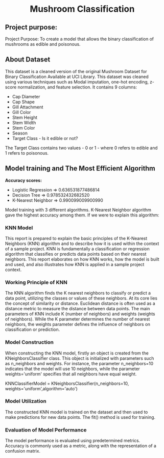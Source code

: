 <h1 align='center'> Mushroom Classification</h1>
<h2> Project purpose:</h2>
<p>Project Purpose: To create a model that allows the binary classification of mushrooms as edible and poisonous.</p>

## About Dataset
This dataset is a cleaned version of the original Mushroom Dataset for Binary Classification Available at UCI Library. This dataset was cleaned using various techniques such as Modal imputation, one-hot encoding, z-score normalization, and feature selection. It contains 9 columns:

* Cap Diameter
* Cap Shape
* Gill Attachment
* Gill Color
* Stem Height
* Stem Width
* Stem Color
* Season
* Target Class - Is it edible or not?
  <p></p>
The Target Class contains two values - 0 or 1 - where 0 refers to edible and 1 refers to poisonous.

## Model training and The Most Efficient Algorithm
 
<b>Accuracy scores:</b>
* Logistic Regression => 0.636531877486814
* Decision Tree => 0.978532432682520
* K-Nearest Neighbor => 0.990099009900990

<p>Model training with 3 different algorithms. K-Nearest Neighbor algorithm gave the highest accuracy among them. If we were to explain this algorithm:</p>

<h3>KNN Model</h3>
This report is prepared to explain the basic principles of the K-Nearest Neighbors (KNN) algorithm and to describe how it is used within the context of a sample project. KNN is fundamentally a classification or regression algorithm that classifies or predicts data points based on their nearest neighbors. This report elaborates on how KNN works, how the model is built and used, and also illustrates how KNN is applied in a sample project context.

<h3> Working Principle of KNN</h3>
The KNN algorithm finds the K nearest neighbors to classify or predict a data point, utilizing the classes or values of these neighbors. At its core lies the concept of similarity or distance. Euclidean distance is often used as a distance metric to measure the distance between data points. The main parameters of KNN include K (number of neighbors) and weights (weights of neighbors). While the K parameter determines the number of nearest neighbors, the weights parameter defines the influence of neighbors on classification or prediction.

<h3>Model Construction</h3>
When constructing the KNN model, firstly an object is created from the KNeighborsClassifier class. This object is initialized with parameters such as n_neighbors and weights. For instance, the parameter n_neighbors=10 indicates that the model will use 10 neighbors, while the parameter weights='uniform' specifies that all neighbors have equal weight.

<p></p>

<p>KNNClassifierModel = KNeighborsClassifier(n_neighbors=10, weights='uniform',algorithm='auto')</p>

<h3>Model Utilization</h3>

The constructed KNN model is trained on the dataset and then used to make predictions for new data points. The fit() method is used for training.

<h3>Evaluation of Model Performance</h3>
The model performance is evaluated using predetermined metrics. Accuracy is commonly used as a metric, along with the representation of a confusion matrix.
